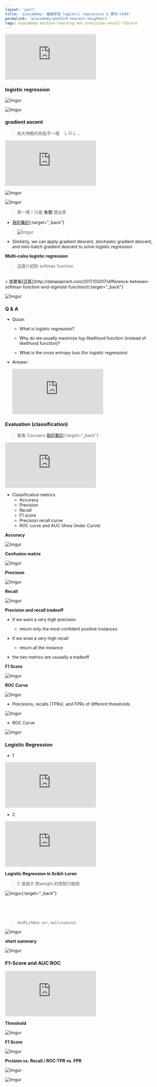 ```yaml
---
layout: 'post'
title: 'aiacademy: 機器學習 logistci regression & 實作:ch04'
permalink: 'aiacademy/week3/K-nearest-neighbors'
tags: aiacademy machine-learning knn precision-recall-f1Score
---
```


<iframe src="https://www.youtube.com/embed/cZ-lAVT80KE" frameborder="0" allow="accelerometer; autoplay; encrypted-media; gyroscope; picture-in-picture" allowfullscreen></iframe>

### logistic regression

![Imgur](https://i.imgur.com/PBcStCU.gif)

![Imgur](https://i.imgur.com/dcWfKCB.gif)


### gradient ascent

> 和大神教的有點不一樣　ＬＯＬ...

<iframe src="https://www.youtube.com/embed/RHX62jeV5jg" frameborder="0" allow="accelerometer; autoplay; encrypted-media; gyroscope; picture-in-picture" allowfullscreen></iframe>

![Imgur](https://i.imgur.com/ErGFgUz.gif)

![Imgur](https://i.imgur.com/kgjiVon.gif)

> 靠一樣！只是 __負號__  提出來
 - [我的筆記](https://yuting3656.github.io/yutingblog/ml-coursera/week3/logistic-regression-model){:target="_back"}
> 
> ![Imgur](https://i.imgur.com/6YKY0OC.gif)

- Similarly, we can apply gradient descent, stochastic gradient descent, and mini-batch gradient descent to solve logistic regression

__Multi-calss logistic regression__

> 這邊介紹到 softmax function
<br/>
> 就要看[這篇](http://dataaspirant.com/2017/03/07/difference-between-softmax-function-and-sigmoid-function/){:target="_back"}

![Imgur](https://i.imgur.com/cWZxlJA.gif)


### Q & A

- Quize:

   - What is logistic regression? 
   
   - Why do we usually maximize log-likelihood function (instead of likelihood function)? 
   
   - What is the cross entropy loss (for logistic regression)

- Answer:

  <iframe src="https://www.youtube.com/embed/fTl78CHMWWI" frameborder="0" allow="accelerometer; autoplay; encrypted-media; gyroscope; picture-in-picture" allowfullscreen></iframe>



### Evaluation (classification)

> 看看 Coursera [我的筆記](https://yuting3656.github.io/yutingblog//ml-coursera/week6/handling-skewed-data){:target="_back"}

<iframe src="https://www.youtube.com/embed/ITX-NsE01Aw" frameborder="0" allow="accelerometer; autoplay; encrypted-media; gyroscope; picture-in-picture" allowfullscreen></iframe>

- Classification metrics
   - Accuracy
   - Precision
   - Recall
   - F1 score
   - Precision recall curve
   - ROC curve and AUC (Area Under Curve)

__Accuracy__

![Imgur](https://i.imgur.com/BCEAaRo.gif)

__Confusino matrix__

![Imgur](https://i.imgur.com/wuqOEZt.gif)

__Precision__

![Imgur](https://i.imgur.com/QiVPwKL.gif)

__Recall__

![Imgur](https://i.imgur.com/E27PL8w.gif)

__Precision and recall tradeoff__

- if we want a very high precision
   - return only the most confident positive instances

- if we wnat a very high recall
   - return all the instance 

- the two metrics are ususally a tradeoff

__F1 Score__

![Imgur](https://i.imgur.com/SM4uW1f.gif)

__ROC Curve__

![Imgur](https://i.imgur.com/X2k4OEy.gif)

- Precisions, recalls (TPRs), and FPRs of different thresholds

![Imgur](https://i.imgur.com/9go69Bi.gif)

- ROC Curve

![Imgur](https://i.imgur.com/EmhCh8N.gif)


### Logistic Regression 

- 1 

<iframe src="https://www.youtube.com/embed/SKNt9LZi8io" frameborder="0" allow="accelerometer; autoplay; encrypted-media; gyroscope; picture-in-picture" allowfullscreen></iframe>

- 2

<iframe src="https://www.youtube.com/embed/jzOBgQAwgkU" frameborder="0" allow="accelerometer; autoplay; encrypted-media; gyroscope; picture-in-picture" allowfullscreen></iframe>

__Logistic Regression in Scikit-Leran__

> C 值越大 對weight 的控制力越弱

![Imgur](https://i.imgur.com/aalPauB.gif){:target="_back"}

<br/>
<br/>
<br/>

> multi_class: `ovr`, `multinominal` 

![Imgur](https://i.imgur.com/JbEgXZg.gif)


__short summary__

![Imgur](https://i.imgur.com/Gmqvcdd.gif)


### F1-Score and AUC ROC

<iframe src="https://www.youtube.com/embed/tflM7I6QhD0" frameborder="0" allow="accelerometer; autoplay; encrypted-media; gyroscope; picture-in-picture" allowfullscreen></iframe>

__Threshold__

![Imgur](https://i.imgur.com/3d25Twx.gif)

__F1 Score__

![Imgur](https://i.imgur.com/4UrtIHx.gif)


__Prcision vs. Recall  /  ROC:TPR vs. FPR__

![Imgur](https://i.imgur.com/5edwW5l.gif)

![Imgur](https://i.imgur.com/pq9VO3f.gif)